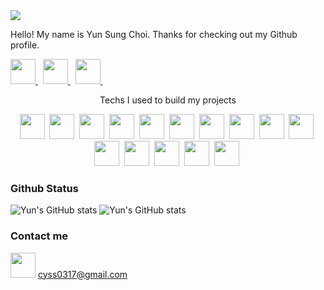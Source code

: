 
<img src="https://komarev.com/ghpvc/?username=cyss0317">


Hello! My name is Yun Sung Choi. Thanks for checking out my Github profile.

<a href="https://www.linkedin.com/in/yun-sung-choi-936142214/" target=_blank>
  <img height="40px" src="https://img.shields.io/badge/LinkedIn-0A66C2?style=flat-square&logo=LinkedIn&logoColor=white"/>
</a>&nbsp
<a href="https://www.yunsungchoi.com" target=_blank>
 <img height="40px" src="https://img.shields.io/badge/Portfolio-3423A6?style=flat-square&logo=WebAuthn&logoColor=white"/>
</a>&nbsp

<a href="https://www.linkedin.com/in/yun-sung-choi-936142214/" target=_blank>
  <img height="40px" src="https://img.shields.io/badge/Instagram-E4405F?style=flat-square&logo=Instagram&logoColor=white"/>
</a>&nbsp

<br />

<p align="center"> Techs I used to build my projects </p>

<p align="center">
   <img height="40px" src="https://img.shields.io/badge/Javascript-ffb13b?style=flat-square&logo=javascript&logoColor=white"/></a>&nbsp
  <img height="40px" src="https://img.shields.io/badge/Ruby-CC342D?style=flat-square&logo=Ruby&logoColor=white"/></a>&nbsp 
  <img height="40px" src="https://img.shields.io/badge/RubyonRails-CC0000?style=flat-square&logo=rubyonrails&logoColor=white"/></a>&nbsp 
  <img height="40px" src="https://img.shields.io/badge/css-1572B6?style=flat-square&logo=css3&logoColor=white"/></a>&nbsp 
  <img height="40px" src="https://img.shields.io/badge/Ract-61DAFB?style=flat-square&logo=React&logoColor=white"/></a>&nbsp 
  <img height="40px" src="https://img.shields.io/badge/Redux-764ABC?style=flat-square&logo=Redux&logoColor=white"/></a>&nbsp 
  <img height="40px" src="https://img.shields.io/badge/Ract-61DAFB?style=flat-square&logo=React&logoColor=white"/></a>&nbsp 
  <img height="40px" src="https://img.shields.io/badge/HTML5-E34F26?style=flat-square&logo=HTML5&logoColor=white"/></a>&nbsp 
  <img height="40px" src="https://img.shields.io/badge/MongoDB-47A248?style=flat-square&logo=MongoDB&logoColor=white"/></a>&nbsp 
  <img height="40px" src="https://img.shields.io/badge/AWS_S3-569A31?style=flat-square&logo=Amazon-S3&logoColor=white"/></a>&nbsp 
  <img height="40px" src="https://img.shields.io/badge/Heroku-430098?style=flat-square&logo=Heroku&logoColor=white"/></a>&nbsp 
  <img height="40px" src="https://img.shields.io/badge/PostgreSQL-4169E1?style=flat-square&logo=PostgreSQL&logoColor=white"/></a>&nbsp 
  <img height="40px" src="https://img.shields.io/badge/Postman-FF6C37?style=flat-square&logo=Postman&logoColor=white"/></a>&nbsp 
  <img height="40px" src="https://img.shields.io/badge/Adobe_Pohtoshop-31A8FF?style=flat-square&logo=AdobePhotoshop&logoColor=white"/></a>&nbsp 
  <img height="40px" src="https://img.shields.io/badge/Adobe_Lightroom_Classic-9999FF?style=flat-square&logo=AdobeLightroomClassic&logoColor=white"/></a>&nbsp 
</p>

### Github Status

![Yun's GitHub stats](https://github-readme-stats.vercel.app/api?username=cyss0317&show_icons=true&theme=gruvbox)
![Yun's GitHub stats](https://github-readme-stats.vercel.app/api/top-langs/?username=cyss0317&layout=compact&theme=gruvbox)

### Contact me
<img src ="https://upload.wikimedia.org/wikipedia/commons/thumb/7/7e/Gmail_icon_%282020%29.svg/512px-Gmail_icon_%282020%29.svg.png" width="40px">   cyss0317@gmail.com
